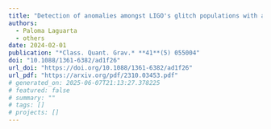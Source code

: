 ```yaml
---
title: "Detection of anomalies amongst LIGO's glitch populations with autoencoders"
authors:
  - Paloma Laguarta
  - others
date: 2024-02-01
publication: "*Class. Quant. Grav.* **41**(5) 055004"
doi: "10.1088/1361-6382/ad1f26"
url_doi: "https://doi.org/10.1088/1361-6382/ad1f26"
url_pdf: "https://arxiv.org/pdf/2310.03453.pdf"
# generated_on: 2025-06-07T21:13:27.378225
# featured: false
# summary: ""
# tags: []
# projects: []
---
```


